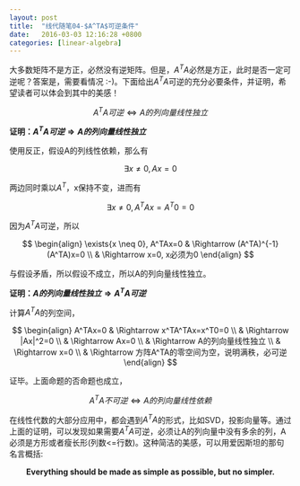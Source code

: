 ```yaml
---
layout: post
title:  "线代随笔04-$A^TA$可逆条件"
date:   2016-03-03 12:16:28 +0800
categories: [linear-algebra]
---
```


大多数矩阵不是方正，必然没有逆矩阵。但是，$A^TA$必然是方正，此时是否一定可逆呢？答案是，需要看情况 :-)。下面给出$A^TA$可逆的充分必要条件，并证明，希望读者可以体会到其中的美感！

$$
A^TA可逆 \Leftrightarrow A的列向量线性独立
$$

**证明：$A^TA可逆 \Rightarrow A的列向量线性独立$**

使用反正，假设A的列线性依赖，那么有

$$
\exists{x \neq 0},Ax=0
$$

两边同时乘以$A^T$，x保持不变，进而有

$$
\exists{x \neq 0},A^TAx=A^T0=0
$$

因为$A^TA$可逆，所以

$$
\begin{align}
\exists{x \neq 0}, A^TAx=0 
& \Rightarrow (A^TA)^{-1}(A^TA)x=0 \\
& \Rightarrow x=0, x必须为0
\end{align}
$$

与假设矛盾，所以假设不成立，所以A的列向量线性独立。




**证明：$A的列向量线性独立 \Rightarrow A^TA可逆$**

计算$A^TA$的列空间，

$$
\begin{align}
A^TAx=0 
& \Rightarrow x^TA^TAx=x^T0=0 \\
& \Rightarrow |Ax|^2=0  \\
& \Rightarrow Ax=0 \\
& \Rightarrow A的列向量线性独立 \\ 
& \Rightarrow x=0 \\
& \Rightarrow 方阵A^TA的零空间为空，说明满秩，必可逆
\end{align}
$$

证毕。上面命题的否命题也成立，

$$
A^TA不可逆 \Leftrightarrow A的列向量线性依赖
$$

在线性代数的大部分应用中，都会遇到$A^TA$的形式，比如SVD，投影向量等。通过上面的证明，可以发现如果需要$A^TA$可逆，必须让A的列向量中没有多余的列，A必须是方形或者瘦长形(列数<=行数)。这种简洁的美感，可以用爱因斯坦的那句名言概括:

<p align='center'><strong> Everything should be made as simple as possible, but no simpler.</strong></p>





